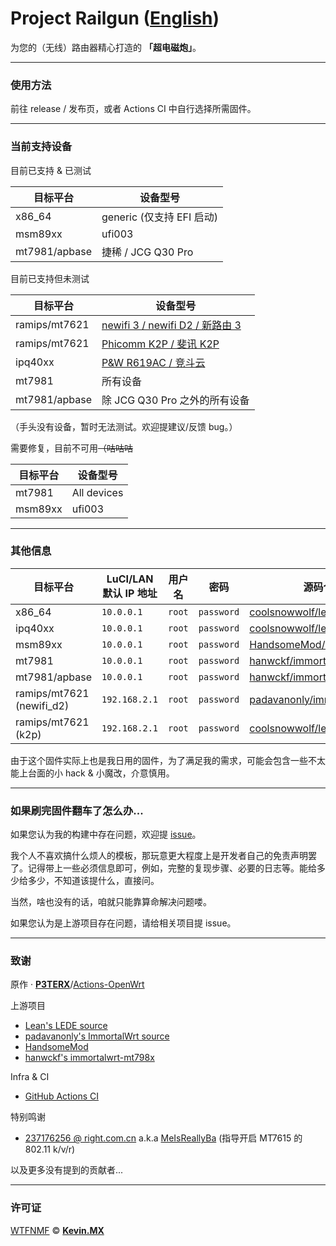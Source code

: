 # Project Railgun ([English](README.md))

为您的（无线）路由器精心打造的 **「超电磁炮」**。

***

### 使用方法

前往 release / 发布页，或者 Actions CI 中自行选择所需固件。

***

### 当前支持设备

目前已支持 & 已测试

| 目标平台      | 设备型号                  |
|---------------|---------------------------|
| x86_64        | generic (仅支持 EFI 启动) |
| msm89xx       | ufi003                    |
| mt7981/apbase | 捷稀 / JCG Q30 Pro        |

目前已支持但未测试

| 目标平台      | 设备型号                                                                    |
|---------------|---------------------------------------------------------------------------|
| ramips/mt7621 | [newifi 3 / newifi D2 / 新路由 3](https://openwrt.org/toh/lenovo/newifi_d2) |
| ramips/mt7621 | [Phicomm K2P / 斐讯 K2P](https://openwrt.org/toh/phicomm/k2p_ke2p)          |
| ipq40xx       | [P&W R619AC / 竞斗云](https://openwrt.org/toh/p_w/r619ac)                   |
| mt7981        | 所有设备                                                                    |
| mt7981/apbase | 除 JCG Q30 Pro 之外的所有设备                                               |

（手头没有设备，暂时无法测试。欢迎提建议/反馈 bug。）

需要修复，目前不可用~~（咕咕咕~~

| 目标平台 | 设备型号    |
|----------|-------------|
| mt7981   | All devices |
| msm89xx  | ufi003      |

***

### 其他信息

| 目标平台                  | LuCI/LAN 默认 IP 地址 | 用户名 | 密码       | 源码仓库                                                                    |
|---------------------------|-----------------------|--------|------------|-----------------------------------------------------------------------------|
| x86_64                    | `10.0.0.1`            | `root` | `password` | [coolsnowwolf/lede](https://github.com/coolsnowwolf/lede)                   |
| ipq40xx                   | `10.0.0.1`            | `root` | `password` | [coolsnowwolf/lede](https://github.com/coolsnowwolf/lede)                   |
| msm89xx                   | `10.0.0.1`            | `root` | `password` | [HandsomeMod/HandsomeMod](https://github.com/HandsomeMod/HandsomeMod)       |
| mt7981                    | `10.0.0.1`            | `root` | `password` | [hanwckf/immortalwrt-mt798x](https://github.com/hanwckf/immortalwrt-mt798x) |
| mt7981/apbase             | `10.0.0.1`            | `root` | `password` | [hanwckf/immortalwrt-mt798x](https://github.com/hanwckf/immortalwrt-mt798x) |
| ramips/mt7621 (newifi_d2) | `192.168.2.1`         | `root` | `password` | [padavanonly/immortalwrt](https://github.com/padavanonly/immortalwrt)       |
| ramips/mt7621 (k2p)       | `192.168.2.1`         | `root` | `password` | [coolsnowwolf/lede](https://github.com/coolsnowwolf/lede)                   |


由于这个固件实际上也是我日用的固件，为了满足我的需求，可能会包含一些不太能上台面的小 hack & 小魔改，介意慎用。

***

### 如果刷完固件翻车了怎么办...

如果您认为我的构建中存在问题，欢迎提 [issue](https://github.com/KevinMX/Railgun/issues/new/choose)。

我个人不喜欢搞什么烦人的模板，那玩意更大程度上是开发者自己的免责声明罢了。记得带上一些必须信息即可，例如，完整的复现步骤、必要的日志等。能给多少给多少，不知道该提什么，直接问。

当然，啥也没有的话，咱就只能靠算命解决问题喽。

如果您认为是上游项目存在问题，请给相关项目提 issue。

***

### 致谢

原作 · [**P3TERX**](https://p3terx.com)/[Actions-OpenWrt](https://github.com/P3TERX/Actions-OpenWrt)

上游项目

- [Lean's LEDE source](https://github.com/coolsnowwolf/lede)
- [padavanonly's ImmortalWrt source](https://github.com/padavanonly/immortalwrt)
- [HandsomeMod](https://github.com/HandsomeMod/HandsomeMod)
- [hanwckf's immortalwrt-mt798x](https://github.com/hanwckf/immortalwrt-mt798x)

Infra & CI

- [GitHub Actions CI](https://github.com/features/actions)

特别鸣谢

- [237176256 @ right.com.cn](https://www.right.com.cn/forum/space-uid-364126.html) a.k.a [MeIsReallyBa](https://github.com/MeIsReallyBa) (指导开启 MT7615 的 802.11 k/v/r)

以及更多没有提到的贡献者...

***

### 许可证

[WTFNMF](https://github.com/adversary-org/wtfnmf) © [**Kevin.MX**](https://mary.kevinmx.top)

